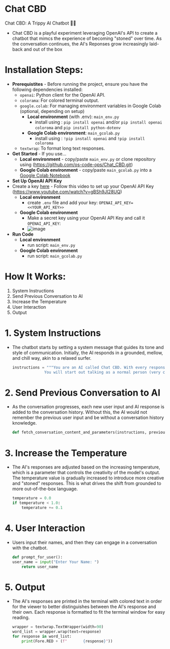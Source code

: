 # Chat CBD
Chat CBD: A Trippy AI Chatbot 🌿💬
  - Chat CBD is a playful experiment leveraging OpenAI's API to create a chatbot that mimcs the experience of becoming "stoned" over time. As the conversation continues, the AI's Reponses grow increasingly laid-back and out of the box
# Installation Steps:
-  **Prerequistites** -
    Before running the project, ensure you have the following dependencies installed:
      - `openai`: Python client for the OpenAI API.
      - `colorama`: For colored terminal output.
      - `google.colab`: For managing environment variables in Google Colab (optional, depending on setup)
        -  **Local environment** (with .env): `main_env.py`
            -  install using : `pip install openai` and/or `pip install openai coloroma` and `pip install python-dotenv`
        -  **Google Colab environment**: `main_gcolab.py`
            -  install using : `!pip install openai` and `!pip install coloroma`
      - `textwrap`: To format long text responses.
-  **Get Started** - If you use...
      -  **Local environment**
        -  copy/paste `main_env.py` or clone repository using (https://github.com/os-code-ops/Chat_CBD.git)
      -  **Google Colab environment** - copy/paste `main_gcolab.py` into a [Google Colab Notebook](https://colab.google/)
-  **Set Up OpenAI API Key**
  -  Create a key [here](https://auth.openai.com/authorize?audience=https%3A%2F%2Fapi.openai.com%2Fv1&auth0Client=eyJuYW1lIjoiYXV0aDAtc3BhLWpzIiwidmVyc2lvbiI6IjEuMjEuMCJ9&client_id=DRivsnm2Mu42T3KOpqdtwB3NYviHYzwD&device_id=19e2dad0-18f1-44b5-bbad-a00a4e7c0e7f&ext-login-allow-phone=true&ext-use-new-phone-ui=true&issuer=https%3A%2F%2Fauth.openai.com&max_age=0&nonce=OEEwYnRrV09hRGYzazZqaVNGaFpMRUloeENfSGp5RDN2TkRRRDA0REt5OQ%3D%3D&redirect_uri=https%3A%2F%2Fplatform.openai.com%2Fauth%2Fcallback&response_mode=query&response_type=code&scope=openid+profile+email+offline_access&screen_hint=signup&state=UEN6NC0yQkdPMzliMHpWYXNkeE15WFJ%2BdjRkNjB2ckhfU2NHfkVXZUJVMg%3D%3D&flow=treatment)
    -  Follow this video to set up your OpenAI API Key (https://www.youtube.com/watch?v=gBSh9JI28UQ)  
      -  **Local environment**
          -  create `.env` file and add your key: `OPENAI_API_KEY=<<YOUR_API_KEY>>`
      -  **Google Colab environment**
          -  Make a secret key using your OpenAI API Key and call it `OPENAI_API_KEY`:
            -  ![image](https://github.com/user-attachments/assets/29ced41c-6e71-4b26-a637-b2c7ea44ac4a)
-  **Run Code**
      -  **Local environment**
          -  run script: `main_env.py`
      -  **Google Colab environment**
          -  run script: `main_gcolab.py`

    

# How It Works:
1. System Instructions
2. Send Previous Conversation to AI
3. Increase the Temperature
4. User Interaction
5. Output
# 1. System Instructions
  - The chatbot starts by setting a system message that guides its tone and style of communication. Initially, the AI responds in a grounded, mellow, and chill way, akin to a relaxed surfer.
    ```python
    instructions = """You are an AI called Chat CBD. With every response, you have a surfer dude slang similar to Chicken Joe from the movie Surf's Up.
                  You will start out talking as a normal person (very chill and mellow) grounded in reality."""
    ```
# 2. Send Previous Conversation to AI
  - As the conversation progresses, each new user input and AI response is added to the conversation history. Without this, the AI would not remember the previous user input and be without a conversation history knowledge.
    ```python
    def fetch_conversation_content_and_parameters(instructions, previous_conversation, new_question, temperature):
    ```
# 3. Increase the Temperature
  - The AI's responses are adjusted based on the increasing temperature, which is a parameter that controls the creativity of the model's output. The temperature value is gradually increased to introduce more creative and "stoned" responses. This is what drives the shift from grounded to more out-of-the-box language.
    ```python
    temperature = 0.0 
    if temperature < 1.0: 
        temperature += 0.1  
    ```
# 4. User Interaction
  - Users input their names, and then they can engage in a conversation with the chatbot.
      ```python
      def prompt_for_user():
      user_name = input("Enter Your Name: ")
          return user_name
      ```
# 5. Output
  - The AI's responses are printed in the terminal with colored text in order for the viewer to better distinguishes between the AI's response and their own. Each response is formatted to fit the terminal window for easy reading.
      ```python
      wrapper = textwrap.TextWrapper(width=90)
      word_list = wrapper.wrap(text=response)
      for response in word_list:
          print(Fore.RED + (f"       {response}"))
      ```

